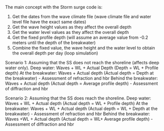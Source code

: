 The main concept with the Storm surge code is:
1. Get the dates from the wave climate file (wave climate file and water level file have the exact same dates)
2. Get the wave height values as they affect the overall depth
3. Get the water level values as they affect the overall depth
4. Get the fixed profile depth (will assume an average value from -0.2 meters until the depth of the breakwater)
5. Combine the fixed value, the wave height and the water level to obtain the overall depth per day (loop simulation)

Scenario 1: Assuming that the SS does not reach the shoreline (affects deep water only).
Deep water: Waves + WL + Actual Depth (Depth = WL + Profile depth)
At the breakwater: Waves + Actual depth (Actual depth = Depth at the breakwater) - Assessment of refraction and hbr
Behind the breakwater: Waves + Actual depth (Actual depth = Average profile depth) - Assessment of diffraction and hbr 

Scenario 2: Assuming that the SS does reach the shoreline.
Deep water: Waves + WL + Actual depth (Actual depth = WL + Profile depth)
At the breakwater: Waves + WL + Actual depth (Actual depth = WL + Depth at the breakwater) - Assessment of refraction and hbr
Behind the breakwater: Waves +WL + Actual depth (Actual depth = WL+ Average profile depth) - Assessment of diffraction and hbr
